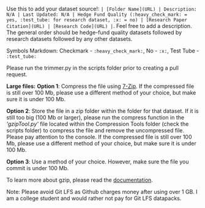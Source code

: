 Use this to add your dataset source!: ```| [Folder Name](URL) | Description: N/A | Last Updated: N/A | Hedge Fund Quality (:heavy_check_mark: = yes, :test_tube: for research dataset, :x: = no) | [Research Paper Citation](URL) | [Research Code](URL) |```. Feel free to add a description. The general order should be hedge-fund quality datasets followed by research datasets followed by any other datasets.

Symbols Markdown: Checkmark -  ```:heavy_check_mark:```, No - ```:x:```, Test Tube - ```:test_tube:```

Please run the trimmer.py in the scripts folder prior to creating a pull request.

**Large files:** 
**Option 1**: Compress the file using [7-Zip](https://www.7-zip.org/). If the compressed file is still over 100 Mb, please use a different method of your choice, but make sure it is under 100 Mb.

**Option 2**: Store the file in a zip folder within the folder for that dataset. If it is still too big (100 Mb or larger), please run the compress function in the *'gzipTool.py'* file located within the Compression Tools folder (check the scripts folder) to compress the file and remove the uncompressed file. Please pay attention to the console. If the compressed file is still over 100 Mb, please use a different method of your choice, but make sure it is under 100 Mb.

**Option 3**: Use a method of your choice. However, make sure the file you commit is under 100 Mb.

To learn more about gzip, please read the [documentation](https://www.gnu.org/software/gzip/manual/gzip.html).

Note: Please avoid Git LFS as Github charges money after using over 1 GB. I am a college student and would rather not pay for Git LFS datapacks.